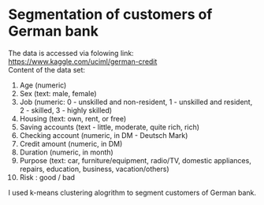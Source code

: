 # Segmentation of customers of German bank
The data is accessed via folowing link: https://www.kaggle.com/uciml/german-credit  
Content of the data set:

1. Age (numeric)
2. Sex (text: male, female)
3. Job (numeric: 0 - unskilled and non-resident, 1 - unskilled and resident, 2 - skilled, 3 - highly skilled)
4. Housing (text: own, rent, or free)
5. Saving accounts (text - little, moderate, quite rich, rich)
6. Checking account (numeric, in DM - Deutsch Mark)
7. Credit amount (numeric, in DM)
8. Duration (numeric, in month)
9. Purpose (text: car, furniture/equipment, radio/TV, domestic appliances, repairs, education, business, vacation/others)
10. Risk : good / bad

I used k-means clustering alogrithm to segment customers of German bank. 
